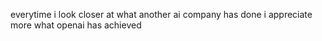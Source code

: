 everytime i look closer at what another ai company has done i appreciate more what openai has achieved

